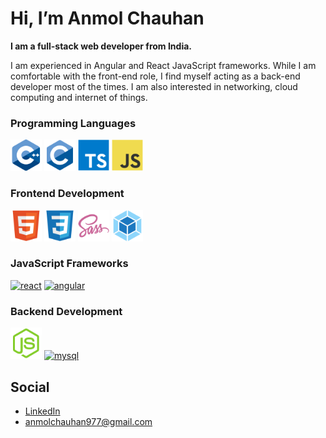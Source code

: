 <h1>Hi, I’m Anmol Chauhan</h1>
<p>
  <b>I am a full-stack web developer from India.</b>
  <br/>
  <p>I am experienced in Angular and React JavaScript frameworks. While I am comfortable with the front-end role, I find myself acting as a back-end developer most of the times. I am also interested in networking, cloud computing and internet of things. </p>
 </p>
 
### Programming Languages

[<img src="https://raw.githubusercontent.com/devicons/devicon/master/icons/cplusplus/cplusplus-original.svg" alt="cpp" width="50" height="50" />](https://www.cplusplus.com)
[<img src="https://raw.githubusercontent.com/devicons/devicon/master/icons/c/c-original.svg" alt="c" width="50" height="50" />](https://www.cprogramming.com)
[<img src="https://raw.githubusercontent.com/devicons/devicon/master/icons/typescript/typescript-original.svg" alt="typescript" width="50" height="50" />](https://www.typescriptlang.org)
[<img src="https://raw.githubusercontent.com/devicons/devicon/master/icons/javascript/javascript-original.svg" alt="javascript" width="50" height="50" />](https://www.javascript.com)

### Frontend Development

[<img src="https://raw.githubusercontent.com/devicons/devicon/master/icons/html5/html5-original.svg" alt="html5" width="50" height="50" />](https://html.spec.whatwg.org/multipage)
[<img src="https://raw.githubusercontent.com/devicons/devicon/master/icons/css3/css3-original.svg" alt="css3" width="50" height="50" />](https://www.w3.org/Style/CSS)
[<img src="https://raw.githubusercontent.com/devicons/devicon/master/icons/sass/sass-original.svg" alt="sass" width="50" height="50" />](https://sass-lang.com)
[<img src="https://raw.githubusercontent.com/devicons/devicon/master/icons/webpack/webpack-original.svg" alt="webpack" width="50" height="50" />](https://webpack.js.org)
### JavaScript Frameworks
[<img src="https://user-images.githubusercontent.com/52422585/138955604-5ff06597-9f61-4a45-b62c-1af0be20abaf.png" alt="react" width="50" height="50"/>](https://reactjs.org/)
[<img src="https://user-images.githubusercontent.com/52422585/138956093-3e598e08-2fca-4118-93db-e44b902532e6.png" alt="angular" width="50" height="50"/>](https://angular.io/)
### Backend Development

[<img src="https://raw.githubusercontent.com/devicons/devicon/master/icons/nodejs/nodejs-original.svg" alt="nodejs" width="50" height="50" />](https://nodejs.org)
[<img src="https://user-images.githubusercontent.com/52422585/138956169-779301db-b319-40ba-b4bf-f280f71c9f46.png" alt="mysql" width="50" height="50" />](https://www.postgresql.org/)

 <h2>Social</h2>
 <ul>
  <li>
    <a href="https://www.linkedin.com/in/anmol-chauhan-13a899157/" target="_blank">LinkedIn </a>
  </li>
   <li>
    <a href="mailto:anmolchauhan977@gmail.com" target="_blank"> anmolchauhan977@gmail.com</a>
  </li>
</ul>


<!---
anmol977/anmol977 is a ✨ special ✨ repository because its `README.md` (this file) appears on your GitHub profile.
You can click the Preview link to take a look at your changes.
--->
